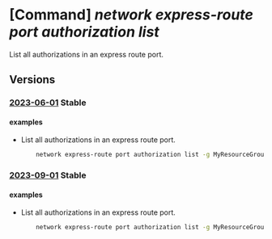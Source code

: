 # [Command] _network express-route port authorization list_

List all authorizations in an express route port.

## Versions

### [2023-06-01](/Resources/mgmt-plane/L3N1YnNjcmlwdGlvbnMve30vcmVzb3VyY2Vncm91cHMve30vcHJvdmlkZXJzL21pY3Jvc29mdC5uZXR3b3JrL2V4cHJlc3Nyb3V0ZXBvcnRzL3t9L2F1dGhvcml6YXRpb25z/2023-06-01.xml) **Stable**

<!-- mgmt-plane /subscriptions/{}/resourcegroups/{}/providers/microsoft.network/expressrouteports/{}/authorizations 2023-06-01 -->

#### examples

- List all authorizations in an express route port.
    ```bash
        network express-route port authorization list -g MyResourceGroup --port-name MyPortName
    ```

### [2023-09-01](/Resources/mgmt-plane/L3N1YnNjcmlwdGlvbnMve30vcmVzb3VyY2Vncm91cHMve30vcHJvdmlkZXJzL21pY3Jvc29mdC5uZXR3b3JrL2V4cHJlc3Nyb3V0ZXBvcnRzL3t9L2F1dGhvcml6YXRpb25z/2023-09-01.xml) **Stable**

<!-- mgmt-plane /subscriptions/{}/resourcegroups/{}/providers/microsoft.network/expressrouteports/{}/authorizations 2023-09-01 -->

#### examples

- List all authorizations in an express route port.
    ```bash
        network express-route port authorization list -g MyResourceGroup --port-name MyPortName
    ```
